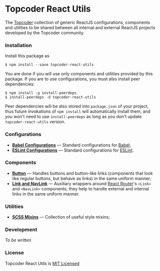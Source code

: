 # Topcoder React Utils
The [Topcoder](https://www.topcoder.com) collection of generic ReactJS
configurations, components and utilities to be shared between all internal and
external ReactJS projects developed by the Topcoder community.

### Installation
Install this package as
```
$ npm install --save topcoder-react-utils
```

You are done if you will use only components and utilities provided by this
package. If you are to use configurations, you must also install peer
dependencies:
```
$ npm install -g install-peerdeps
$ install-peerdeps -d topcoder-react-utils
```

Peer dependencies will be also stored into `package.json` of your project, thus
future invokations of `npm install` will automatically install them, and you
won't need to use `install-peerdeps` as long as you don't update
`topcoder-react-utils` version.

### Configurations
- [**Babel Configurations**](docs/babel-config.md) &mdash; Standard configurations
for [Babel](https://babeljs.io/);
- [**ESLint Configurations**](docs/eslint-config.md) &mdash; Standard
configurations for [ESLint](https://eslint.org/).

### Components
- [**Button**](docs/button.md) &mdash; Handles buttons and button-like links
(components that look like regular buttons, but behave as links) in the same
uniform manner;
- [**Link and NavLink**](docs/link-and-navlink.md) &mdash; Auxiliary wrappers
around [React Router](https://github.com/ReactTraining/react-router)'s `<Link>`
and `<NavLink>` components; they help to handle external and internal links in
the same uniform manner.

### Utilities
- [**SCSS Mixins**](docs/scss-mixins.md) &mdash; Collection of useful style
mixins;

### Development
*To be written*

### License
Topcoder React Utils is [MIT Licensed](LICENSE.md)
